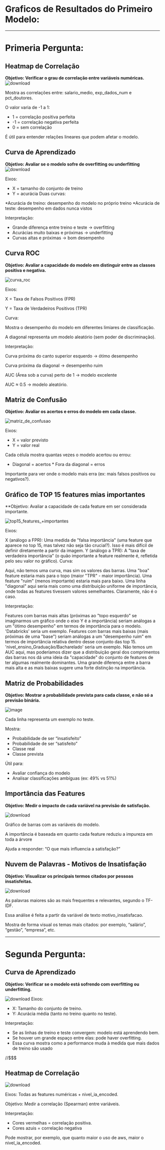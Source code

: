 # Graficos de Resultados do Primeiro Modelo: 

---

# Primeria Pergunta:


## Heatmap de Correlação 
**Objetivo: Verificar o grau de correlação entre variáveis numéricas.**
![download](https://github.com/user-attachments/assets/7de1413e-8f38-41d7-bfd2-3a3d6b9f1e35)


 Mostra as correlações entre: salario_medio, exp_dados_num e pct_doutores.
 
 O valor varia de -1 a 1:
* 1 = correlação positiva perfeita
* -1 = correlação negativa perfeita
* 0 = sem correlação
  
 É útil para entender relações lineares que podem afetar o modelo.

## Curva de Aprendizado 
**Objetivo: Avaliar se o modelo sofre de overfitting ou underfitting**
![download](https://github.com/user-attachments/assets/eebb020b-89d8-448a-bce0-0750ddb03298)

 Eixos:
* X = tamanho do conjunto de treino
* Y = acurácia
 Duas curvas:

*Acurácia de treino: desempenho do modelo no próprio treino
*Acurácia de teste: desempenho em dados nunca vistos
 
 Interpretação:
* Grande diferença entre treino e teste → overfitting
* Acurácias muito baixas e próximas → underfitting
* Curvas altas e próximas → bom desempenho


## Curva ROC
**Objetivo: Avaliar a capacidade do modelo em distinguir entre as classes positiva e negativa.**

![curva_roc](https://github.com/user-attachments/assets/c89ee173-2138-40c9-b990-05ecf2e9a11b)

Eixos:

X = Taxa de Falsos Positivos (FPR)

Y = Taxa de Verdadeiros Positivos (TPR)

Curva:

Mostra o desempenho do modelo em diferentes limiares de classificação.

A diagonal representa um modelo aleatório (sem poder de discriminação).

Interpretação:

Curva próxima do canto superior esquerdo → ótimo desempenho

Curva próxima da diagonal → desempenho ruim

AUC (Área sob a curva) perto de 1 → modelo excelente

AUC ≈ 0.5 → modelo aleatório.


## Matriz de Confusão
**Objetivo: Avaliar os acertos e erros do modelo em cada classe.**

![matriz_de_confusao](https://github.com/user-attachments/assets/94e7143f-555e-4db3-8e71-7cddca3f7d11)



Eixos:
 * X = valor previsto
 * Y = valor real
 
 Cada célula mostra quantas vezes o modelo acertou ou errou:
  * Diagonal = acertos    * Fora da diagonal = erros

Importante para ver onde o modelo mais erra (ex: mais falsos positivos ou negativos?).


## Gráfico de TOP 15 features mias importantes
**Objetivo: Avaliar a capacidade de cada feature em ser considerada importante.

![top15_features_+importantes](https://github.com/user-attachments/assets/05e742f4-a98d-4900-8f79-8fc45ad982c9)

Eixos:

X (análogo a FPR): Uma medida de "falsa importância" (uma feature que aparece no top 15, mas talvez não seja tão crucial?). Isso é mais difícil de definir diretamente a partir da imagem.
Y (análogo a TPR): A "taxa de verdadeira importância" (o quão importante a feature realmente é, refletida pelo seu valor no gráfico).
Curva:

Aqui, não temos uma curva, mas sim os valores das barras. Uma "boa" feature estaria mais para o topo (maior "TPR" - maior importância). Uma feature "ruim" (menos importante) estaria mais para baixo.
Uma linha "diagonal" aqui seria mais como uma distribuição uniforme de importância, onde todas as features tivessem valores semelhantes. Claramente, não é o caso.

Interpretação:

Features com barras mais altas (próximas ao "topo esquerdo" se imaginarmos um gráfico onde o eixo Y é a importância) seriam análogas a um "ótimo desempenho" em termos de importância para o modelo. 'Databricks' seria um exemplo.
Features com barras mais baixas (mais próximas de uma "base") seriam análogas a um "desempenho ruim" em termos de importância relativa dentro desse conjunto das top 15. 'nivel_ensino_Graduação/Bacharelado' seria um exemplo.
Não temos um AUC aqui, mas poderíamos dizer que a distribuição geral dos comprimentos das barras nos dá uma ideia da "capacidade" do conjunto de features de ter algumas realmente dominantes. Uma grande diferença entre a barra mais alta e as mais baixas sugere uma forte distinção na importância.



## Matriz de Probabilidades 
**Objetivo: Mostrar a probabilidade prevista para cada classe, e não só a previsão binária.**

![image](https://github.com/user-attachments/assets/96b6046e-1d9e-46ef-beea-2973e59d7434)


Cada linha representa um exemplo no teste.

Mostra: 
* Probabilidade de ser “insatisfeito”
* Probabilidade de ser “satisfeito”
* Classe real
* Classe prevista

Útil para:
* Avaliar confiança do modelo
* Analisar classificações ambíguas (ex: 49% vs 51%)

 ## Importância das Features
**Objetivo: Medir o impacto de cada variável na previsão de satisfação.**

![download](https://github.com/user-attachments/assets/d3ce6a45-74bc-454d-89c8-dda436706f1c)


Gráfico de barras com as variáveis do modelo.

A importância é baseada em quanto cada feature reduziu a impureza em toda a árvore

Ajuda a responder: “O que mais influencia a satisfação?”



## Nuvem de Palavras - Motivos de Insatisfação
**Objetivo: Visualizar os principais termos citados por pessoas insatisfeitas.**

![download](https://github.com/user-attachments/assets/22293fb9-d2bb-490b-93a4-a9f43db45861)


 As palavras maiores são as mais frequentes e relevantes, segundo o TF-IDF.
 
 Essa análise é feita a partir da variável de texto motivo_insatisfacao.
 
 Mostra de forma visual os temas mais citados: por exemplo, “salário”, “gestão”, “empresa”, etc.

---
# Segunda Pergunta:

## Curva de Aprendizado
**Objetivo: Verificar se o modelo está sofrendo com overfitting ou underfitting.**

 ![download](https://github.com/user-attachments/assets/52ca93a9-b9d4-4668-ad61-700ad385e00a)
Eixos:
* X: Tamanho do conjunto de treino.
* Y: Acurácia média (tanto no treino quanto no teste).

Interpretação:
* Se as linhas de treino e teste convergem: modelo está aprendendo bem.
* Se houver um grande espaço entre elas: pode haver overfitting.
* Essa curva mostra como a performance muda à medida que mais dados de treino são usado

//$$$


## Heatmap de Correlação
![download](https://github.com/user-attachments/assets/10d2a5d3-f159-4036-8c98-83985fc743f4)

Eixos: Todas as features numéricas + nivel_ia_encoded.

Objetivo: Medir a correlação (Spearman) entre variáveis.

Interpretação:
* Cores vermelhas = correlação positiva.
* Cores azuis = correlação negativa
  
Pode mostrar, por exemplo, que quanto maior o uso de aws, maior o nivel_ia_encoded.


